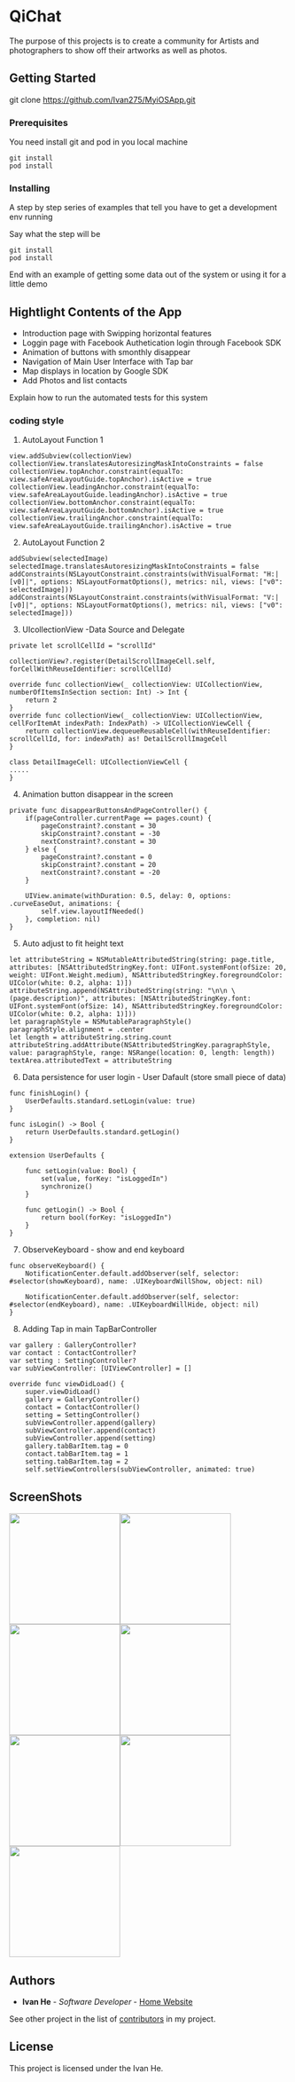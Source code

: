 # QiChat

The purpose of this projects is to create a community for Artists and photographers to show off their artworks as well as photos.

## Getting Started

git clone https://github.com/Ivan275/MyiOSApp.git

### Prerequisites

You need install git and pod in you local machine

```
git install
pod install
```

### Installing

A step by step series of examples that tell you have to get a development env running

Say what the step will be

```
git install
pod install
```


End with an example of getting some data out of the system or using it for a little demo

## Hightlight Contents of the App

* Introduction page with Swipping horizontal features
* Loggin page with Facebook Authetication login through Facebook SDK
* Animation of buttons with smonthly disappear
* Navigation of Main User Interface with Tap bar
* Map displays in location by Google SDK
* Add Photos and list contacts

Explain how to run the automated tests for this system

###  coding style

1. AutoLayout Function 1

```
view.addSubview(collectionView)
collectionView.translatesAutoresizingMaskIntoConstraints = false
collectionView.topAnchor.constraint(equalTo: view.safeAreaLayoutGuide.topAnchor).isActive = true
collectionView.leadingAnchor.constraint(equalTo: view.safeAreaLayoutGuide.leadingAnchor).isActive = true
collectionView.bottomAnchor.constraint(equalTo: view.safeAreaLayoutGuide.bottomAnchor).isActive = true
collectionView.trailingAnchor.constraint(equalTo: view.safeAreaLayoutGuide.trailingAnchor).isActive = true

```
2. AutoLayout Function 2

```
addSubview(selectedImage)
selectedImage.translatesAutoresizingMaskIntoConstraints = false
addConstraints(NSLayoutConstraint.constraints(withVisualFormat: "H:|[v0]|", options: NSLayoutFormatOptions(), metrics: nil, views: ["v0": selectedImage]))
addConstraints(NSLayoutConstraint.constraints(withVisualFormat: "V:|[v0]|", options: NSLayoutFormatOptions(), metrics: nil, views: ["v0": selectedImage]))
```

3. UIcollectionView -Data Source and Delegate

```
private let scrollCellId = "scrollId"

collectionView?.register(DetailScrollImageCell.self, forCellWithReuseIdentifier: scrollCellId)

override func collectionView(_ collectionView: UICollectionView, numberOfItemsInSection section: Int) -> Int {
	return 2
}
override func collectionView(_ collectionView: UICollectionView, cellForItemAt indexPath: IndexPath) -> UICollectionViewCell {
	return collectionView.dequeueReusableCell(withReuseIdentifier: scrollCellId, for: indexPath) as! DetailScrollImageCell
}

class DetailImageCell: UICollectionViewCell {
.....
}

```
4. Animation button disappear in the screen

```
private func disappearButtonsAndPageController() {
	if(pageController.currentPage == pages.count) {
		pageConstraint?.constant = 30
		skipConstraint?.constant = -30
		nextConstraint?.constant = 30
	} else {
		pageConstraint?.constant = 0
		skipConstraint?.constant = 20
		nextConstraint?.constant = -20
	}

	UIView.animate(withDuration: 0.5, delay: 0, options: .curveEaseOut, animations: {
		self.view.layoutIfNeeded()
	}, completion: nil)
}

```

5. Auto adjust to fit height text
```
let attributeString = NSMutableAttributedString(string: page.title, attributes: [NSAttributedStringKey.font: UIFont.systemFont(ofSize: 20, weight: UIFont.Weight.medium), NSAttributedStringKey.foregroundColor: UIColor(white: 0.2, alpha: 1)])
attributeString.append(NSAttributedString(string: "\n\n \(page.description)", attributes: [NSAttributedStringKey.font: UIFont.systemFont(ofSize: 14), NSAttributedStringKey.foregroundColor: UIColor(white: 0.2, alpha: 1)]))
let paragraphStyle = NSMutableParagraphStyle()
paragraphStyle.alignment = .center
let length = attributeString.string.count
attributeString.addAttribute(NSAttributedStringKey.paragraphStyle, value: paragraphStyle, range: NSRange(location: 0, length: length))
textArea.attributedText = attributeString
```
6. Data persistence for user login - User Dafault (store small piece of data)

```
func finishLogin() {
	UserDefaults.standard.setLogin(value: true)
}

func isLogin() -> Bool {
	return UserDefaults.standard.getLogin()
}

extension UserDefaults {

	func setLogin(value: Bool) {
		set(value, forKey: "isLoggedIn")
		synchronize()
	}

	func getLogin() -> Bool {
		return bool(forKey: "isLoggedIn")
	}
}
```

7. ObserveKeyboard - show and end keyboard

```
func observeKeyboard() {
	NotificationCenter.default.addObserver(self, selector: #selector(showKeyboard), name: .UIKeyboardWillShow, object: nil)

	NotificationCenter.default.addObserver(self, selector: #selector(endKeyboard), name: .UIKeyboardWillHide, object: nil)
}
```
8. Adding Tap in main TapBarController

```
var gallery : GalleryController?
var contact : ContactController?
var setting : SettingController?
var subViewController: [UIViewController] = []

override func viewDidLoad() {
	super.viewDidLoad()
	gallery = GalleryController()
	contact = ContactController()
	setting = SettingController()
	subViewController.append(gallery)
	subViewController.append(contact)
	subViewController.append(setting)
	gallery.tabBarItem.tag = 0
	contact.tabBarItem.tag = 1
	setting.tabBarItem.tag = 2
	self.setViewControllers(subViewController, animated: true)

```
## ScreenShots

<img src="http://www.dreampacers.com/wp-content/uploads/2017/12/home1.png" width="200"><img src="http://www.dreampacers.com/wp-content/uploads/2017/12/home2.png" width="200"><img src="http://www.dreampacers.com/wp-content/uploads/2017/12/home3.png" width="200"><img src="http://www.dreampacers.com/wp-content/uploads/2017/12/home4.png" width="200"><img src="http://www.dreampacers.com/wp-content/uploads/2017/12/home5.png" width="200"><img src="http://www.dreampacers.com/wp-content/uploads/2017/12/home.png" width="200"><img src="http://www.dreampacers.com/wp-content/uploads/2017/12/home6.png" width="200">


## Authors

* **Ivan He** - *Software Developer* - [Home Website](www.dreampacers.com)

See other project in the list of [contributors](http://www.dreampacers.com/posts/) in my project.

## License

This project is licensed under the Ivan He.


